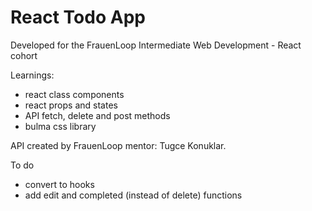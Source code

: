 # React Todo App

Developed for the FrauenLoop Intermediate Web Development - React cohort

Learnings:
  - react class components 
  - react props and states
  - API fetch, delete and post methods
  - bulma css library 
 
API created by FrauenLoop mentor: Tugce Konuklar.



To do
- convert to hooks 
- add edit and completed (instead of delete) functions
